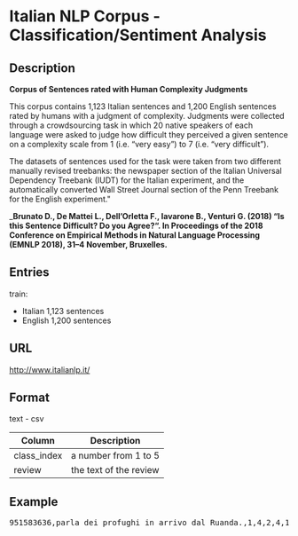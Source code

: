 # Italian NLP Corpus - Classification/Sentiment Analysis
## Description

__Corpus of Sentences rated with Human Complexity Judgments__

This corpus contains 1,123 Italian sentences and 1,200 English sentences rated by humans with a judgment of complexity. Judgments were collected through a crowdsourcing task in which 20 native speakers of each language were asked to judge how difficult they perceived a given sentence on a complexity scale from 1 (i.e. “very easy”) to 7 (i.e. “very difficult”). 

The datasets of sentences used for the task were taken from two different manually revised treebanks: the newspaper section of the Italian Universal Dependency Treebank (IUDT) for the Italian experiment, and the automatically converted Wall Street Journal section of the Penn Treebank for the English experiment."


___Brunato D., De Mattei L., Dell’Orletta F., Iavarone B., Venturi G. (2018) “Is this Sentence Difficult? Do you Agree?“. In Proceedings of the 2018 Conference on Empirical Methods in Natural Language Processing (EMNLP 2018), 31–4 November, Bruxelles.__


## Entries

 train: 
 * Italian 1,123 sentences
 * English 1,200 sentences


## URL
http://www.italianlp.it/

## Format
text - csv  

| Column | Description        |
| ----- | ------------------ |
|class_index | a number from 1 to 5 |
|review | the text of the review |

## Example
<pre>
951583636,parla dei profughi in arrivo dal Ruanda.,1,4,2,4,1,1,1,1,2,1,2,1,1,2,1,2,3,1,1,1</pre>


